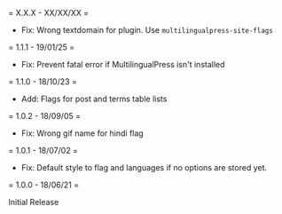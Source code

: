 = X.X.X - XX/XX/XX =

* Fix: Wrong textdomain for plugin. Use `multilingualpress-site-flags`

= 1.1.1 - 19/01/25 =

* Fix: Prevent fatal error if MultilingualPress isn't installed

= 1.1.0 - 18/10/23 =

* Add: Flags for post and terms table lists

= 1.0.2 - 18/09/05 =

* Fix: Wrong gif name for hindi flag

= 1.0.1 - 18/07/02 =

* Fix: Default style to flag and languages if no options are stored yet.

= 1.0.0 - 18/06/21 =

Initial Release
